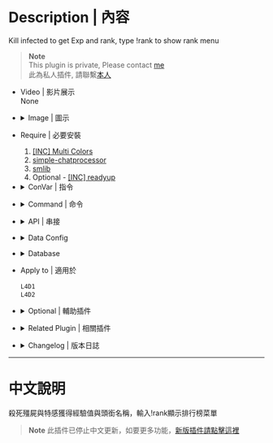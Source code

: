 # Description | 內容
Kill infected to get Exp and rank, type !rank to show rank menu

> __Note__ <br/>
This plugin is private, Please contact [me](https://github.com/fbef0102/Game-Private_Plugin#私人插件列表-private-plugins-list)<br/>
此為私人插件, 請聯繫[本人](https://github.com/fbef0102/Game-Private_Plugin#私人插件列表-private-plugins-list)

* Video | 影片展示
	<br/>None

* <details><summary>Image | 圖示</summary>

	* Your Rank statistics (你的Rank統計表)
	<br/>![l4d_ranking_system_1](image/l4d_ranking_system_1.jpg)
	* Add Rank tag to Name in chatbox (聊天框的玩家名字前面給予Rank稱號)
	<br/>![l4d_ranking_system_2](image/l4d_ranking_system_2.jpg)
	* CSGO Rank (仿CSGO Rank)
	<br/>![l4d_ranking_system_3](image/l4d_ranking_system_3.jpg)
</details>

* Require | 必要安裝
	1. [[INC] Multi Colors](https://github.com/fbef0102/L4D1_2-Plugins/releases/tag/Multi-Colors)
	2. [simple-chatprocessor](https://github.com/fbef0102/L4D1_2-Plugins/tree/master/simple-chatprocessor)
	3. [smlib](https://github.com/fbef0102/L4D1_2-Plugins/releases/tag/smlib-Colors)
	4. Optional - [[INC] readyup](/Plugin_插件/Server_伺服器/readyup/scripting/include/readyup.inc)

* <details><summary>ConVar | 指令</summary>

	* cfg/sourcemod/l4d_ranking_system.cfg
		```php
		// Giving exp for killing a boomer
		l4d_ranking_system_boomer_killed "10"

		// Giving exp for killing a charger
		l4d_ranking_system_charger_killed "30"

		// Database to save ranking system. (MySQL & SQLite supported)
		l4d_ranking_system_database "rank"

		// 0=Plugin off, 1=Plugin on.
		l4d_ranking_system_allow "1"

		// Giving exp for killing a hunter
		l4d_ranking_system_hunter_killed "20"

		// Giving exp for killing a jockey
		l4d_ranking_system_jockey_killed "25"

		// Numbers of real survivor player require to active this plugin.
		l4d_ranking_system_player_require "2"

		// If 1, add rank title to player name in chatbox
		l4d_ranking_system_rank_display "1"

		// Giving exp for killing a smoker
		l4d_ranking_system_smoker_killed "20"

		// Giving exp for killing a spitter
		l4d_ranking_system_spitter_killed "10"

		// Giving exp for killing a tank
		l4d_ranking_system_tank_killed "200"

		// How many top rank players to display in 'Top Players' menu
		l4d_ranking_system_top_rank_numbers "10"

		// Giving exp for killing a witch
		l4d_ranking_system_witch_killed "80"

		// Giving exp for killing a zombie
		l4d_ranking_system_zombie_killed "1"

		// If 1, Display your rank panel when join server
		l4d_ranking_system_join_server_display "1"
		```
</details>

* <details><summary>Command | 命令</summary>

	* **Open Rank System Menu**
		```php
		sm_rank
		sm_rankmenu
		```
</details>

* <details><summary>API | 串接</summary>

	```c++
	/**
	* Get Rank Title for client
	* 
	* @param client	Client to get rank title
	* @param str       String to store rank title.
	* @param size      size of String to store.
	* 
	* @return		   True if suceed, false if not
	*/
	native int Rank_System_GetRankTitle(int client, char[] str, int size);
	```
</details>

* <details><summary>Data Config</summary>

	* ```configs\l4d_ranking_system.cfg``` 
		```php
		"l4d_ranking_system"
		{
			"Rank"
			{
				"num"		"18" // There are 18 Rank titles
				"1" // If player has point between 0~999, he got rank title "SILVER Ⅰ"
				{
					"Name"		"SILVER Ⅰ" 
					"Point_Min"	"0"
					"Point_Max"	"1000"
				}
				"2" // If player has point between 1000~1999, he got rank title "SILVER Ⅱ"
				{
					"Name"		"SILVER Ⅱ"
					"Point_Min"	"1000"
					"Point_Max"	"2000"
				}
				...
			}
		}
		```
</details>

* <details><summary>Database</summary>

	* Choose one of the following method
		1. MySQL: Database across server, set ConVar ```l4d_ranking_system_database "rank"``` and set *sourcemod\configs\databases.cfg*
			```php
			// There would a data table named "Ranking_System_V2" in database
			"rank"
			{
				"driver"			"default"
				"host"				"x.x.x.x"
				"database"			"yourdatabase"
				"user"				"youruser"
				"pass"				"yourpass"
				"port"				"yourport"
			}
			```

		2. SQLite: Local Database, set *sourcemod\configs\databases.cfg*
			```php
			// Database in saved to ```sourcemod\data\sqlite\rank_system.sq3```
			"rank"
			{
				"driver"			"sqlite"
				"database"			"rank_system"
			}
			```
</details>

* Apply to | 適用於
	```
	L4D1
	L4D2
	```

* <details><summary>Optional | 輔助插件</summary>

	1. [readyup](/Plugin_插件/Server_伺服器/readyup): Ready Plugin
		> 準備插件，新的回合開始時顯示Rank Hud
</details>

* <details><summary>Related Plugin | 相關插件</summary>

	1. [simple-chatcolors](/Plugin_插件/Fun_娛樂/simple-chatcolors): Changes the colors of players chat based on config file.
		> 根據管理員或玩家身分修改聊天窗口的對話顏色
</details>

* <details><summary>Changelog | 版本日誌</summary>

	* v1.7 (2024-1-20)
		* Compatible with [simple-chatcolors](/Plugin_插件/Fun_娛樂/simple-chatcolors) by harry
		* Add API

	* v1.6 (2023-11-5)
		* Require simple-chatprocessor & smlib

	* v1.5 (2023-5-9)
		* Add rank title to player name

	* v1.4 (2023-4-28)
		* Optimize Code

	* v1.3 (2023-1-16)
		* Add 
			1. number of SI kills
			2. number of Witch kills
			3. number of CI Kills
			4. number of Tank Kills
			5. number of SI headshots
			6. number of CI headshots
			7. and how long player playing on this server start from joined date


	* v1.2 (2022-12-23)
		* Show rank hud when new player joins and new round starts

	* v1.1
		* Supporty MySQL and Local-SQLite

	* v1.0
		* Initial Release
</details>

- - - -
# 中文說明
殺死殭屍與特感獲得經驗值與頭銜名稱，輸入!rank顯示排行榜菜單

> __Note__ 此插件已停止中文更新，如要更多功能，[新版插件請點擊這裡](/Plugin_插件/只有中文的插件列表/l4d_ranking_system_V3)
